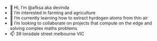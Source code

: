 - 👋 Hi, I’m @afksa aka devinda
- 👀 I’m interested in farming and agriculture
- 🌱 I’m currently learning how to extract hyrdogen atoms from thin air
- 💞️ I’m looking to collaborate on projects that compute on the edge and solving complex maths problems
- 📫 39 lonsdale street melbourne VIC
<!---
afksa/afksa is a ✨ special ✨ repository because its `README.md` (this file) appears on your GitHub profile.
You can click the Preview link to take a look at your changes.
--->
